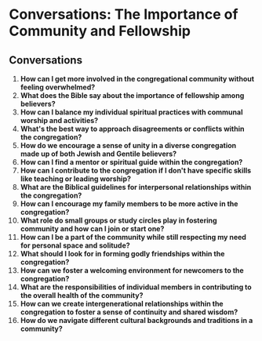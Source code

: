 # Conversations: The Importance of Community and Fellowship

## Conversations

1. **How can I get more involved in the congregational community without feeling overwhelmed?**
2. **What does the Bible say about the importance of fellowship among believers?**
3. **How can I balance my individual spiritual practices with communal worship and activities?**
4. **What's the best way to approach disagreements or conflicts within the congregation?**
5. **How do we encourage a sense of unity in a diverse congregation made up of both Jewish and Gentile believers?**
6. **How can I find a mentor or spiritual guide within the congregation?**
7. **How can I contribute to the congregation if I don't have specific skills like teaching or leading worship?**
8. **What are the Biblical guidelines for interpersonal relationships within the congregation?**
9. **How can I encourage my family members to be more active in the congregation?**
10. **What role do small groups or study circles play in fostering community and how can I join or start one?**
11. **How can I be a part of the community while still respecting my need for personal space and solitude?**
12. **What should I look for in forming godly friendships within the congregation?**
13. **How can we foster a welcoming environment for newcomers to the congregation?**
14. **What are the responsibilities of individual members in contributing to the overall health of the community?**
15. **How can we create intergenerational relationships within the congregation to foster a sense of continuity and shared wisdom?**
16. **How do we navigate different cultural backgrounds and traditions in a community?**
